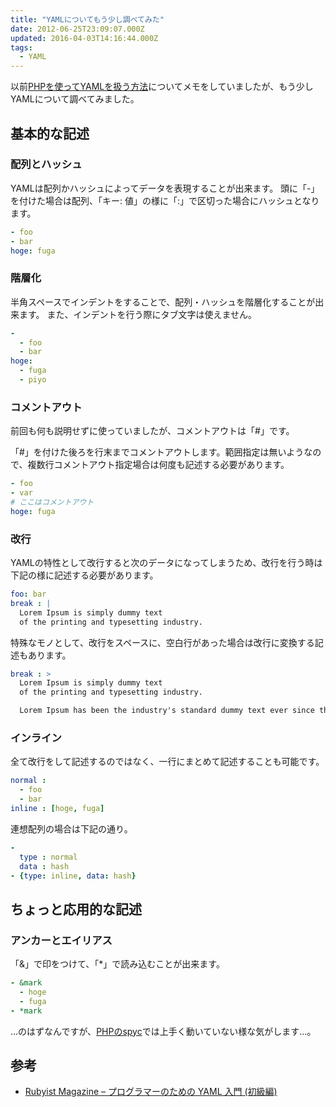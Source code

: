 ```yaml
---
title: "YAMLについてもう少し調べてみた"
date: 2012-06-25T23:09:07.000Z
updated: 2016-04-03T14:16:44.000Z
tags:
  - YAML
---
```


以前[PHPを使ってYAMLを扱う方法](http://blog.sus-happy.net/spyc-yaml/ "spycを使ってYAMLを利用してみた")についてメモをしていましたが、もう少しYAMLについて調べてみました。


## 基本的な記述

### 配列とハッシュ

YAMLは配列かハッシュによってデータを表現することが出来ます。
 頭に「-」を付けた場合は配列、「キー: 値」の様に「:」で区切った場合にハッシュとなります。

```yaml
- foo
- bar
hoge: fuga
```

### 階層化

半角スペースでインデントをすることで、配列・ハッシュを階層化することが出来ます。
 また、インデントを行う際にタブ文字は使えません。

```yaml
-
  - foo
  - bar
hoge:
  - fuga
  - piyo
```

### コメントアウト

前回も何も説明せずに使っていましたが、コメントアウトは「#」です。

「#」を付けた後ろを行末までコメントアウトします。範囲指定は無いようなので、複数行コメントアウト指定場合は何度も記述する必要があります。

```yaml
- foo
- var
# ここはコメントアウト
hoge: fuga
```

### 改行

YAMLの特性として改行すると次のデータになってしまうため、改行を行う時は下記の様に記述する必要があります。

```yaml
foo: bar
break : |
  Lorem Ipsum is simply dummy text
  of the printing and typesetting industry.
```

特殊なモノとして、改行をスペースに、空白行があった場合は改行に変換する記述もあります。

```yaml
break : >
  Lorem Ipsum is simply dummy text
  of the printing and typesetting industry.

  Lorem Ipsum has been the industry's standard dummy text ever since the 1500s,...
```

### インライン

全て改行をして記述するのではなく、一行にまとめて記述することも可能です。

```yaml
normal :
  - foo
  - bar
inline : [hoge, fuga]
```

連想配列の場合は下記の通り。

```yaml
-
  type : normal
  data : hash
- {type: inline, data: hash}
```


## ちょっと応用的な記述

### アンカーとエイリアス

「&」で印をつけて、「*」で読み込むことが出来ます。

```yaml
- &mark
  - hoge
  - fuga
- *mark
```

…のはずなんですが、[PHPのspyc](http://code.google.com/p/spyc/)では上手く動いていない様な気がします…。


## 参考

- [Rubyist Magazine – プログラマーのための YAML 入門 (初級編)](http://jp.rubyist.net/magazine/?0009-YAML)
